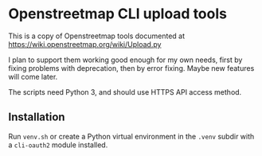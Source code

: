 # Openstreetmap CLI upload tools

This is a copy of Openstreetmap tools documented at https://wiki.openstreetmap.org/wiki/Upload.py

I plan to support them working good enough for my own needs, first by fixing problems with deprecation, then by
error fixing. Maybe new features will come later.

The scripts need Python 3, and should use HTTPS API access method.

## Installation

Run `venv.sh` or create a Python virtual environment in the `.venv` subdir with a `cli-oauth2` module installed.
